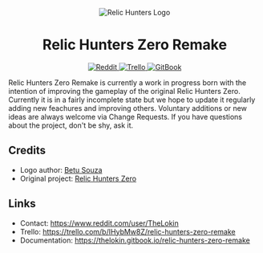 <p align="center">
  <img alt="Relic Hunters Logo" src="http://www.roguesnail.com/wordpress/wp-content/uploads/2014/08/RelicHuntersMainBanner.jpg" />
  <h1 align="center">Relic Hunters Zero Remake</h1>
  <p align="center">
    <a href="https://www.reddit.com/user/TheLokin">
      <img alt="Reddit" src="https://img.shields.io/badge/contact-reddit-orange.svg">
    </a>
    <a href="https://trello.com/b/IHybMw8Z/relic-hunters-zero-remake">
      <img alt="Trello" src="https://img.shields.io/badge/to%20do-trello-brightgreen.svg">
    </a>
    <a href="https://thelokin.gitbook.io/relic-hunters-zero-remake">
      <img alt="GitBook" src="https://img.shields.io/badge/docs-gitbook-blue.svg">
    </a>
  </p>
</p>

Relic Hunters Zero Remake is currently a work in progress born with the intention of improving the gameplay of the original Relic Hunters Zero. Currently it is in a fairly incomplete state but we hope to update it regularly adding new feachures and improving others. Voluntary additions or new ideas are always welcome via Change Requests. If you have questions about the project, don't be shy, ask it.

## Credits

* Logo author: [Betu Souza](https://twitter.com/betuiau)
* Original project: [Relic Hunters Zero](https://github.com/mventurelli/relichunterszero)

## Links

* Contact: <https://www.reddit.com/user/TheLokin>
* Trello: <https://trello.com/b/IHybMw8Z/relic-hunters-zero-remake>
* Documentation: <https://thelokin.gitbook.io/relic-hunters-zero-remake>